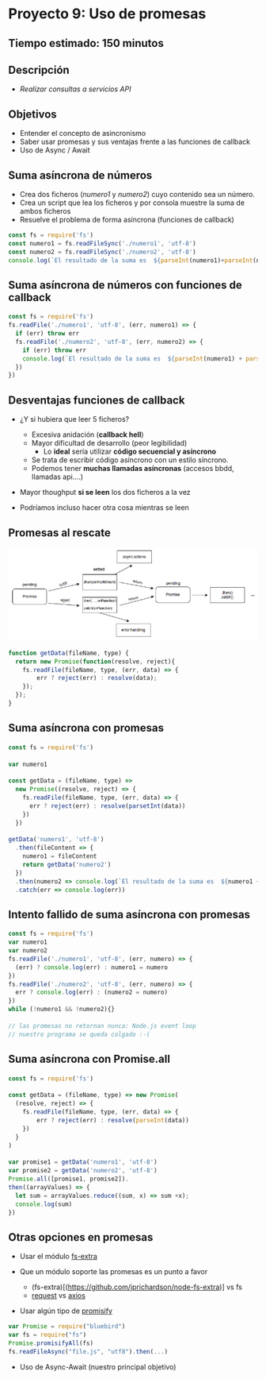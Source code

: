 # Proyecto 9: Uso de promesas

## Tiempo estimado: 150 minutos


## Descripción

- *Realizar consultas a servicios API*


## Objetivos

- Entender el concepto de asincronismo
- Saber usar promesas y sus ventajas frente a las funciones de callback
- Uso de Async / Await


## Suma asíncrona de números

- Crea dos ficheros (*numero1* y *numero2*) cuyo contenido sea un número.
- Crea un script que lea los ficheros y por consola muestre la suma de ambos ficheros
- Resuelve el problema de forma asíncrona (funciones de callback)

```js
const fs = require('fs')
const numero1 = fs.readFileSync('./numero1', 'utf-8')
const numero2 = fs.readFileSync('./numero2', 'utf-8')
console.log(`El resultado de la suma es  ${parseInt(numero1)+parseInt(numero2)}`)
```


## Suma asíncrona de números con funciones de callback

```js
const fs = require('fs')
fs.readFile('./numero1', 'utf-8', (err, numero1) => {
  if (err) throw err
  fs.readFile('./numero2', 'utf-8', (err, numero2) => {
    if (err) throw err
    console.log(`El resultado de la suma es  ${parseInt(numero1) + parseInt(numero2)}`)
  })
})
```


## Desventajas funciones de callback

- ¿Y si hubiera que leer 5 ficheros?
  - Excesiva anidación (**callback hell**)
  - Mayor dificultad de desarrollo (peor legibilidad)
    - Lo **ideal** sería utilizar **código secuencial y asíncrono**
  - Se trata de escribir código asíncrono con un estilo síncrono.
  - Podemos tener **muchas llamadas asíncronas** (accesos bbdd, llamadas api....)


- Mayor thoughput **si se leen** los dos ficheros a la vez
- Podríamos incluso hacer otra cosa mientras se leen


## Promesas al rescate

![Promesas](img/promises.png)


```js
function getData(fileName, type) {
  return new Promise(function(resolve, reject){
    fs.readFile(fileName, type, (err, data) => {
        err ? reject(err) : resolve(data);
    });
  });
}
```


## Suma asíncrona con promesas

```js
const fs = require('fs')

var numero1

const getData = (fileName, type) =>
  new Promise((resolve, reject) => {
    fs.readFile(fileName, type, (err, data) => {
      err ? reject(err) : resolve(parsetInt(data))
    })
  })

getData('numero1', 'utf-8')
  .then(fileContent => {
    numero1 = fileContent
    return getData('numero2')
  })
  .then(numero2 => console.log(`El resultado de la suma es  ${numero1 + numero2}`))
  .catch(err => console.log(err))
```


## Intento fallido de suma asíncrona con promesas

```js
const fs = require('fs')
var numero1
var numero2
fs.readFile('./numero1', 'utf-8', (err, numero) => {
  (err) ? console.log(err) : numero1 = numero
})
fs.readFile('./numero2', 'utf-8', (err, numero) => {
  err ? console.log(err) : (numero2 = numero)
})
while (!numero1 && !numero2){}

// las promesas no retornan nunca: Node.js event loop
// nuestro programa se queda colgado :-(

```


## Suma asíncrona con Promise.all

```js
const fs = require('fs')

const getData = (fileName, type) => new Promise(
  (resolve, reject) => {
    fs.readFile(fileName, type, (err, data) => {
        err ? reject(err) : resolve(parseInt(data))
    })
  }
)

var promise1 = getData('numero1', 'utf-8')
var promise2 = getData('numero2', 'utf-8')
Promise.all([promise1, promise2]).
then((arrayValues) => {
  let sum = arrayValues.reduce((sum, x) => sum +x);
  console.log(sum)
})
```


## Otras opciones en promesas

- Usar el módulo [fs-extra](https://github.com/jprichardson/node-fs-extra)
- Que un módulo soporte las promesas es un punto a favor
  - (fs-extra)[(https://github.com/jprichardson/node-fs-extra)] vs fs
  - [request](https://www.npmjs.com/package/request) vs [axios](https://www.npmjs.com/package/axios)


- Usar algún tipo de [promisify](http://bluebirdjs.com/docs/api/promisification.html)

```js
var Promise = require("bluebird")
var fs = require("fs")
Promise.promisifyAll(fs)
fs.readFileAsync("file.js", "utf8").then(...)
```

- Uso de Async-Await (nuestro principal objetivo)
